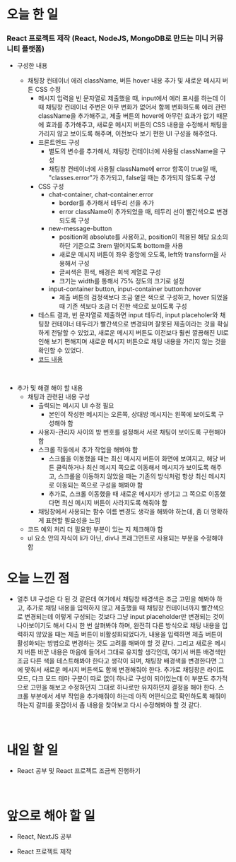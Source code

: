# 오늘 한 일

### React 프로젝트 제작 (React, NodeJS, MongoDB로 만드는 미니 커뮤니티 플랫폼)

- 구성한 내용

  - 채팅창 컨테이너 에러 className, 버튼 hover 내용 추가 및 새로운 메시지 버튼 CSS 수정
    - 메시지 입력을 빈 문자열로 제출했을 때, input에서 에러 표시를 하는데 이 때 채팅창 컨테이너 주변은 아무 변화가 없어서 함께 변화하도록 에러 관련 className을 추가해주고, 제출 버튼의 hover에 아무런 효과가 없기 때문에 효과를 추가해주고, 새로운 메시지 버튼의 CSS 내용을 수정해서 채팅을 가리지 않고 보이도록 해주며, 이전보다 보기 편한 UI 구성을 해주었다.
    - 프론트엔드 구성
      - 별도의 변수를 추가해서, 채팅창 컨테이너에 사용될 className을 구성
      - 채팅창 컨테이너에 사용될 className에 error 항목이 true일 때, "classes.error"가 추가되고, false일 때는 추가되지 않도록 구성
    - CSS 구성
      - chat-container, chat-container.error
        - border를 추가해서 테두리 선을 추가
        - error className이 추가되었을 때, 테두리 선이 빨간색으로 변경되도록 구성
      - new-message-button
        - position에 absolute를 사용하고, position이 적용된 해당 요소의 하단 기준으로 3rem 떨어지도록 bottom을 사용
        - 새로운 메시지 버튼이 좌우 중앙에 오도록, left와 transform을 사용해서 구성
        - 글씨색은 흰색, 배경은 회색 계열로 구성
        - 크기는 width를 통해서 75% 정도의 크기로 설정
      - input-container button, input-container button:hover
        - 제출 버튼의 검정색보다 조금 옅은 색으로 구성하고, hover 되었을 때 기존 색보다 조금 더 진한 색으로 보이도록 구성
    - 테스트 결과, 빈 문자열로 제출하면 input 테두리, input placeholer와 채팅창 컨테이너 테두리가 빨간색으로 변경되며 잘못된 제출이라는 것을 확실하게 전달할 수 있었고, 새로운 메시지 버튼도 이전보다 훨씬 깔끔해진 UI로 인해 보기 편해지며 새로운 메시지 버튼으로 채팅 내용을 가리지 않는 것을 확인할 수 있었다.
    - [코드 내용](https://github.com/jeongsangtae/mini-community-platform/commit/931adfa88fee8c328012429b06ea97d973506144)

<br />

- 추가 및 해결 해야 할 내용
  - 채팅과 관련된 내용 구성
    - 출력되는 메시지 UI 수정 필요
      - 본인이 작성한 메시지는 오른쪽, 상대방 메시지는 왼쪽에 보이도록 구성해야 함
    - 사용자-관리자 사이의 방 번호를 설정해서 서로 채팅이 보이도록 구현해야 함
    - 스크롤 작동에서 추가 작업을 해봐야 함
      - 스크롤을 이동했을 때는 최신 메시지 버튼이 화면에 보여지고, 해당 버튼 클릭하거나 최신 메시지 쪽으로 이동해서 메시지가 보이도록 해주고, 스크롤을 이동하지 않았을 때는 기존의 방식처럼 항상 최신 메시지로 이동되는 쪽으로 구성을 해봐야 함
      - 추가로, 스크롤 이동했을 때 새로운 메시지가 생기고 그 쪽으로 이동했다면 최신 메시지 버튼이 사라지도록 해줘야 함
    - 채팅창에서 사용되는 함수 이름 변경도 생각을 해봐야 하는데, 좀 더 명확하게 표현할 필요성을 느낌
  - 코드 예외 처리 더 필요한 부분이 있는 지 체크해야 함
  - ul 요소 안의 자식이 li가 아닌, div나 프래그먼트로 사용되는 부분을 수정해야 함

# 오늘 느낀 점

- 얼추 UI 구성은 다 된 것 같은데 여기에서 채팅창 배경색은 조금 고민을 해봐야 하고, 추가로 채팅 내용을 입력하지 않고 제출했을 때 채팅창 컨테이너까지 빨간색으로 변경되는데 이렇게 구성되는 것보다 그냥 input placeholder만 변경되는 것이 나아보이기도 해서 다시 한 번 살펴봐야 하며, 완전히 다른 방식으로 채팅 내용을 입력하지 않았을 때는 제출 버튼이 비활성화되었다가, 내용을 입력하면 제출 버튼이 활성화되는 방법으로 변경하는 것도 고려를 해봐야 할 것 같다. 그리고 새로운 메시지 버튼 바꾼 내용은 마음에 들어서 그대로 유지할 생각인데, 여기서 버튼 배경색만 조금 다른 색을 테스트해봐야 한다고 생각이 되며, 채팅창 배경색을 변경한다면 그에 맞춰서 새로운 메시지 버튼색도 함께 변경해줘야 한다. 추가로 채팅창은 라이트 모드, 다크 모드 테마 구분이 따로 없이 하나로 구성이 되어있는데 이 부분도 추가적으로 고민을 해보고 수정하던지 그대로 하나로만 유지하던지 결정을 해야 한다. 스크롤 부분에서 세부 작업을 추가해줘야 하는데 아직 어떤식으로 확인하도록 해줘야 하는지 갈피를 못잡아서 좀 내용을 찾아보고 다시 수정해봐야 할 것 같다.

<br />

# 내일 할 일

- React 공부 및 React 프로젝트 조금씩 진행하기

<br />

# 앞으로 해야 할 일

- React, NextJS 공부

- React 프로젝트 제작
